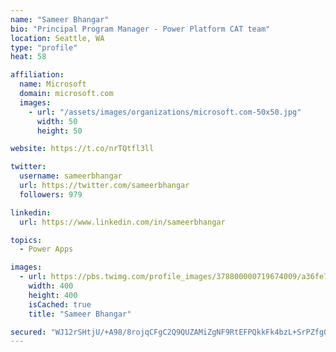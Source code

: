 ```yaml
---
name: "Sameer Bhangar"
bio: "Principal Program Manager - Power Platform CAT team"
location: Seattle, WA
type: "profile"
heat: 58

affiliation:
  name: Microsoft
  domain: microsoft.com
  images:
    - url: "/assets/images/organizations/microsoft.com-50x50.jpg"
      width: 50
      height: 50

website: https://t.co/nrTQtfl3ll

twitter:
  username: sameerbhangar
  url: https://twitter.com/sameerbhangar
  followers: 979

linkedin:
  url: https://www.linkedin.com/in/sameerbhangar

topics:
  - Power Apps

images:
  - url: https://pbs.twimg.com/profile_images/378800000719674009/a36fe7ddfab1778b76e5793772e43798_400x400.jpeg
    width: 400
    height: 400
    isCached: true
    title: "Sameer Bhangar"

secured: "WJ12rSHtjU/+A98/8rojqCFgC2Q9QUZAMiZgNF9RtEFPQkkFk4bzL+SrPZfgOAEvgtR2d+iWx9R8C/GkQ6V1lSbyN8y+Of91GU6sFQGqjk9DeJvr3P3pY7/UKK9RpICxV2jocLRhvgVBwB5S0kioCcWrJJybOgDdmXJ0sMfx2OtPBBHBQEKGBkGsMFVLWnqfECLIOR5hggGmGyFXJdS99hu91KutLCUKtZouIg2JOOG7j1NelIQal6/5eSp1kYmUdi12UZhns2uIBZlDWm0oHL+iYFDRhNGtAqgT8VcpHKw3LsHyf95Ocn5bbLhLcbKS5n3b8wdJgPr3EJqEZZfyjshs3ow5NbhSOghktdh09b6m927x84oPd7eTBYARAoXFxN39v5pDD96FxUFGUGDM+Q==;LI4WCHZiDpLk3gd9Hsj3nw=="
---
```


